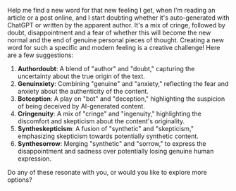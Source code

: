 Help me find a new word for that new feeling I get, when I'm reading an article or a post online, and I start doubting whether it's auto-generated with ChatGPT or written by the apparent author. 
It's a mix of cringe, followed by doubt,  disappointment and a fear of whether this will become the new normal and the end of genuine personal pieces of thought.
Creating a new word for such a specific and modern feeling is a creative challenge! Here are a few suggestions:

1. **Authordoubt**: A blend of "author" and "doubt," capturing the uncertainty about the true origin of the text.
2. **Genuinxiety**: Combining "genuine" and "anxiety," reflecting the fear and anxiety about the authenticity of the content.
3. **Botception**: A play on "bot" and "deception," highlighting the suspicion of being deceived by AI-generated content.
1. **Cringenuity**: A mix of "cringe" and "ingenuity," highlighting the discomfort and skepticism about the content's originality.
5. **Syntheskepticism**: A fusion of "synthetic" and "skepticism," emphasizing skepticism towards potentially synthetic content.
6. **Synthesorrow**: Merging "synthetic" and "sorrow," to express the disappointment and sadness over potentially losing genuine human expression.

Do any of these resonate with you, or would you like to explore more options?